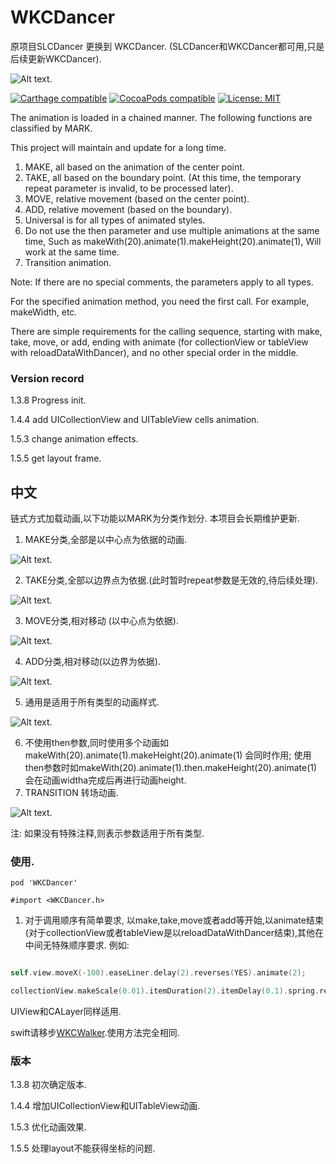 # WKCDancer

原项目SLCDancer 更换到 WKCDancer. (SLCDancer和WKCDancer都可用,只是后续更新WKCDancer).

   ![Alt text](https://github.com/WKCLoveYang/WKCDancer/raw/master/screenShort/titleBg.png).

[![Carthage compatible](https://img.shields.io/badge/Carthage-compatible-4BC51D.svg?style=flat)](https://github.com/Carthage/Carthage#adding-frameworks-to-an-application) [![CocoaPods compatible](https://img.shields.io/cocoapods/v/WKCDancer.svg?style=flat)](https://cocoapods.org/pods/WKCDancer) [![License: MIT](https://img.shields.io/cocoapods/l/WKCDancer.svg?style=flat)](http://opensource.org/licenses/MIT)


The animation is loaded in a chained manner. The following functions are classified by MARK.

This project will maintain and update for a long time.

1. MAKE, all based on the animation of the center point.
2. TAKE, all based on the boundary point. (At this time, the temporary repeat parameter is invalid, to be processed later).
3. MOVE, relative movement (based on the center point).
4. ADD, relative movement (based on the boundary).
5. Universal is for all types of animated styles.
6. Do not use the then parameter and use multiple animations at the same time, Such as makeWith(20).animate(1).makeHeight(20).animate(1), Will work at the same time.
7.  Transition animation.

Note: If there are no special comments, the parameters apply to all types.

For the specified animation method, you need the first call. For example, makeWidth, etc.

There are simple requirements for the calling sequence, starting with make, take, move, or add, ending with animate (for collectionView or tableView with reloadDataWithDancer), and no other special order in the middle.

### Version record

1.3.8 Progress init.

1.4.4 add UICollectionView and UITableView cells animation.

1.5.3 change animation effects.

1.5.5 get layout frame.



## 中文
链式方式加载动画,以下功能以MARK为分类作划分.
本项目会长期维护更新.
1.  MAKE分类,全部是以中心点为依据的动画.

![Alt text](https://github.com/WKCLoveYang/WKCDancer/raw/master/screenShort/Make.gif).

2. TAKE分类,全部以边界点为依据.(此时暂时repeat参数是无效的,待后续处理).

 ![Alt text](https://github.com/WKCLoveYang/WKCDancer/raw/master/screenShort/Take.gif).
 
3. MOVE分类,相对移动 (以中心点为依据).

 ![Alt text](https://github.com/WKCLoveYang/WKCDancer/raw/master/screenShort/Move.gif).
 
4. ADD分类,相对移动(以边界为依据).

 ![Alt text](https://github.com/WKCLoveYang/WKCDancer/raw/master/screenShort/Add.gif).
 
5. 通用是适用于所有类型的动画样式.

 ![Alt text](https://github.com/WKCLoveYang/WKCDancer/raw/master/screenShort/Path.gif).
 
6. 不使用then参数,同时使用多个动画如makeWith(20).animate(1).makeHeight(20).animate(1) 会同时作用; 使用then参数时如makeWith(20).animate(1).then.makeHeight(20).animate(1) 会在动画widtha完成后再进行动画height.
7. TRANSITION 转场动画.

![Alt text](https://github.com/WKCLoveYang/WKCDancer/raw/master/screenShort/Transition.gif).

注: 如果没有特殊注释,则表示参数适用于所有类型.

### 使用.
``` 
pod 'WKCDancer'

#import <WKCDancer.h>

```
1. 对于调用顺序有简单要求, 以make,take,move或者add等开始,以animate结束(对于collectionView或者tableView是以reloadDataWithDancer结束),其他在中间无特殊顺序要求. 例如:
```swift

self.view.moveX(-100).easeLiner.delay(2).reverses(YES).animate(2);

collectionView.makeScale(0.01).itemDuration(2).itemDelay(0.1).spring.reloadDataWithDancer();

```

UIView和CALayer同样适用.

swift请移步[WKCWalker](https://github.com/WKCLoveYang/WKCWalker).使用方法完全相同.

### 版本

1.3.8 初次确定版本.

1.4.4 增加UICollectionView和UITableView动画.

1.5.3 优化动画效果.

1.5.5 处理layout不能获得坐标的问题.
